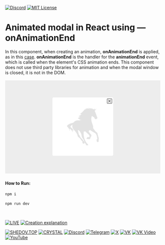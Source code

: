 [![Discord](https://img.shields.io/discord/1006372235172384849?style=for-the-badge&logo=discord&logoColor=white&labelColor=black&color=%23f3f3f3&label=)](https://discord.gg/ENB7RbxVZE)
[![MIT License](https://img.shields.io/badge/license-MIT-blue.svg?style=for-the-badge&logo=5865F2&logoColor=black&labelColor=black&color=%23f3f3f3)](https://github.com/AndrewShedov/animated-modal-in-react/blob/main/LICENSE)

# Animated modal in React using — onAnimationEnd
In this component, when creating an animation, **onAnimationEnd** is applied, as in this [case](https://github.com/AndrewShedov/Animated-dropdown-menu-in-react). **onAnimationEnd** is the handler for the **animationEnd** event, which is called when the element's CSS animation ends. This component does not use third party libraries for animation and when the modal window is closed, it is not in the DOM.
<br />
<br />
<a href="https://animated-modal-in-react.vercel.app/" target="_blank">
<img src="https://raw.githubusercontent.com/AndrewShedov/animated-modal-in-react/refs/heads/main/public/screenshot.webp" width="700" />
</a>
<br />
#### How to Run:

```bash
npm i
```

```bash
npm run dev
```
<br>

[![LIVE](https://img.shields.io/badge/LIVE-ff0000?style=for-the-badge)](https://animated-modal-in-react.vercel.app/)
[![Creation explanation](https://img.shields.io/badge/Creation_Explanation-black?style=for-the-badge)](https://shedov.top/animated-modal-in-react-using-onanimationend/)

[![SHEDOV.TOP](https://img.shields.io/badge/SHEDOV.TOP-black?style=for-the-badge)](https://shedov.top/) 
[![CRYSTAL](https://img.shields.io/badge/CRYSTAL-black?style=for-the-badge)](https://crysty.ru/AndrewShedov)
[![Discord](https://img.shields.io/badge/Discord-black?style=for-the-badge&logo=discord&color=black&logoColor=white)](https://discord.gg/ENB7RbxVZE)
[![Telegram](https://img.shields.io/badge/Telegram-black?style=for-the-badge&logo=telegram&color=black&logoColor=white)](https://t.me/ShedovChannel)
[![X](https://img.shields.io/badge/%20-black?style=for-the-badge&logo=x&logoColor=white)](https://x.com/AndrewShedov)
[![VK](https://img.shields.io/badge/VK-black?style=for-the-badge&logo=vk)](https://vk.com/shedovchannel)
[![VK Video](https://img.shields.io/badge/VK%20Video-black?style=for-the-badge&logo=vk)](https://vkvideo.ru/@shedovchannel)
[![YouTube](https://img.shields.io/badge/YouTube-black?style=for-the-badge&logo=youtube)](https://www.youtube.com/@AndrewShedov)


